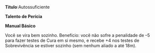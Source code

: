 **Titulo**:Autossuficiente

**Talento de Perícia**

**Manual Básico**

 Você se vira bem sozinho. Benefício: você não sofre a penalidade de –5 para fazer testes de Cura em si mesmo, e recebe +4 nos testes de Sobrevivência se estiver sozinho (sem nenhum aliado a até 18m).